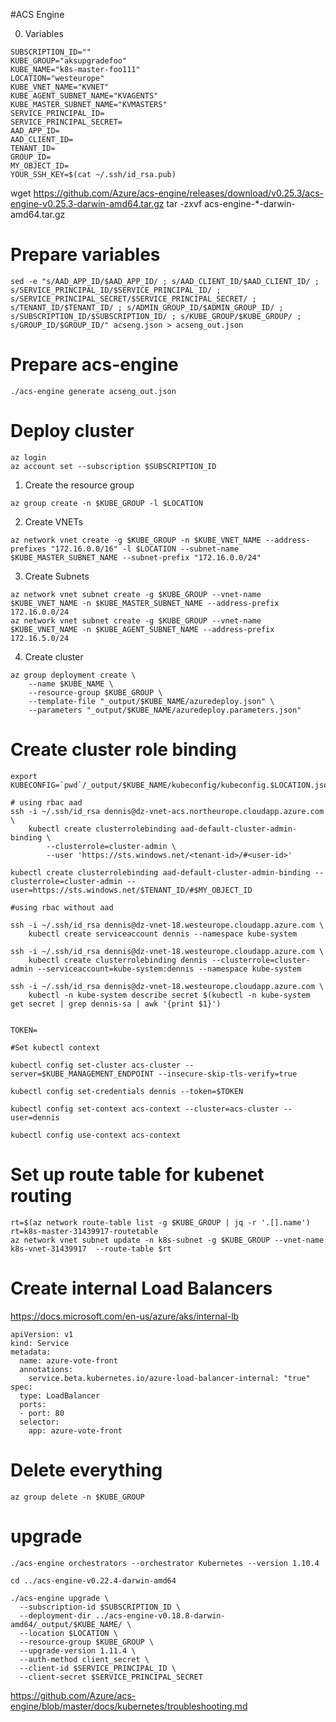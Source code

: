 #ACS Engine

0. Variables
```
SUBSCRIPTION_ID=""
KUBE_GROUP="aksupgradefoo"
KUBE_NAME="k8s-master-foo111"
LOCATION="westeurope"
KUBE_VNET_NAME="KVNET"
KUBE_AGENT_SUBNET_NAME="KVAGENTS"
KUBE_MASTER_SUBNET_NAME="KVMASTERS"
SERVICE_PRINCIPAL_ID=
SERVICE_PRINCIPAL_SECRET=
AAD_APP_ID=
AAD_CLIENT_ID=
TENANT_ID=
GROUP_ID=
MY_OBJECT_ID=
YOUR_SSH_KEY=$(cat ~/.ssh/id_rsa.pub)
```

wget https://github.com/Azure/acs-engine/releases/download/v0.25.3/acs-engine-v0.25.3-darwin-amd64.tar.gz
tar -zxvf acs-engine-*-darwin-amd64.tar.gz

# Prepare variables

```
sed -e "s/AAD_APP_ID/$AAD_APP_ID/ ; s/AAD_CLIENT_ID/$AAD_CLIENT_ID/ ; s/SERVICE_PRINCIPAL_ID/$SERVICE_PRINCIPAL_ID/ ; s/SERVICE_PRINCIPAL_SECRET/$SERVICE_PRINCIPAL_SECRET/ ; s/TENANT_ID/$TENANT_ID/ ; s/ADMIN_GROUP_ID/$ADMIN_GROUP_ID/ ; s/SUBSCRIPTION_ID/$SUBSCRIPTION_ID/ ; s/KUBE_GROUP/$KUBE_GROUP/ ; s/GROUP_ID/$GROUP_ID/" acseng.json > acseng_out.json
```

# Prepare acs-engine

```
./acs-engine generate acseng_out.json
```

# Deploy cluster

```
az login
az account set --subscription $SUBSCRIPTION_ID

```

1. Create the resource group
```
az group create -n $KUBE_GROUP -l $LOCATION
```

2. Create VNETs
```
az network vnet create -g $KUBE_GROUP -n $KUBE_VNET_NAME --address-prefixes "172.16.0.0/16" -l $LOCATION --subnet-name $KUBE_MASTER_SUBNET_NAME --subnet-prefix "172.16.0.0/24"
```

3. Create Subnets

```
az network vnet subnet create -g $KUBE_GROUP --vnet-name $KUBE_VNET_NAME -n $KUBE_MASTER_SUBNET_NAME --address-prefix 172.16.0.0/24
az network vnet subnet create -g $KUBE_GROUP --vnet-name $KUBE_VNET_NAME -n $KUBE_AGENT_SUBNET_NAME --address-prefix 172.16.5.0/24
```

4. Create cluster
```
az group deployment create \
    --name $KUBE_NAME \
    --resource-group $KUBE_GROUP \
    --template-file "_output/$KUBE_NAME/azuredeploy.json" \
    --parameters "_output/$KUBE_NAME/azuredeploy.parameters.json"
```

# Create cluster role binding

```
export KUBECONFIG=`pwd`/_output/$KUBE_NAME/kubeconfig/kubeconfig.$LOCATION.json

# using rbac aad 
ssh -i ~/.ssh/id_rsa dennis@dz-vnet-acs.northeurope.cloudapp.azure.com \
    kubectl create clusterrolebinding aad-default-cluster-admin-binding \
        --clusterrole=cluster-admin \
        --user 'https://sts.windows.net/<tenant-id>/#<user-id>'

kubectl create clusterrolebinding aad-default-cluster-admin-binding --clusterrole=cluster-admin --user=https://sts.windows.net/$TENANT_ID/#$MY_OBJECT_ID

#using rbac without aad

ssh -i ~/.ssh/id_rsa dennis@dz-vnet-18.westeurope.cloudapp.azure.com \
    kubectl create serviceaccount dennis --namespace kube-system

ssh -i ~/.ssh/id_rsa dennis@dz-vnet-18.westeurope.cloudapp.azure.com \
    kubectl create clusterrolebinding dennis --clusterrole=cluster-admin --serviceaccount=kube-system:dennis --namespace kube-system

ssh -i ~/.ssh/id_rsa dennis@dz-vnet-18.westeurope.cloudapp.azure.com \
    kubectl -n kube-system describe secret $(kubectl -n kube-system get secret | grep dennis-sa | awk '{print $1}')


TOKEN=

#Set kubectl context

kubectl config set-cluster acs-cluster --server=$KUBE_MANAGEMENT_ENDPOINT --insecure-skip-tls-verify=true

kubectl config set-credentials dennis --token=$TOKEN

kubectl config set-context acs-context --cluster=acs-cluster --user=dennis

kubectl config use-context acs-context
```

# Set up route table for kubenet routing

```
rt=$(az network route-table list -g $KUBE_GROUP | jq -r '.[].name')
rt=k8s-master-31439917-routetable
az network vnet subnet update -n k8s-subnet -g $KUBE_GROUP --vnet-name k8s-vnet-31439917  --route-table $rt
```

# Create internal Load Balancers
https://docs.microsoft.com/en-us/azure/aks/internal-lb

```
apiVersion: v1
kind: Service
metadata:
  name: azure-vote-front
  annotations:
    service.beta.kubernetes.io/azure-load-balancer-internal: "true"
spec:
  type: LoadBalancer
  ports:
  - port: 80
  selector:
    app: azure-vote-front
```

# Delete everything
```
az group delete -n $KUBE_GROUP
```

# upgrade

```
./acs-engine orchestrators --orchestrator Kubernetes --version 1.10.4

cd ../acs-engine-v0.22.4-darwin-amd64

./acs-engine upgrade \
  --subscription-id $SUBSCRIPTION_ID \
  --deployment-dir ../acs-engine-v0.18.8-darwin-amd64/_output/$KUBE_NAME/ \
  --location $LOCATION \
  --resource-group $KUBE_GROUP \
  --upgrade-version 1.11.4 \
  --auth-method client_secret \
  --client-id $SERVICE_PRINCIPAL_ID \
  --client-secret $SERVICE_PRINCIPAL_SECRET
```

https://github.com/Azure/acs-engine/blob/master/docs/kubernetes/troubleshooting.md